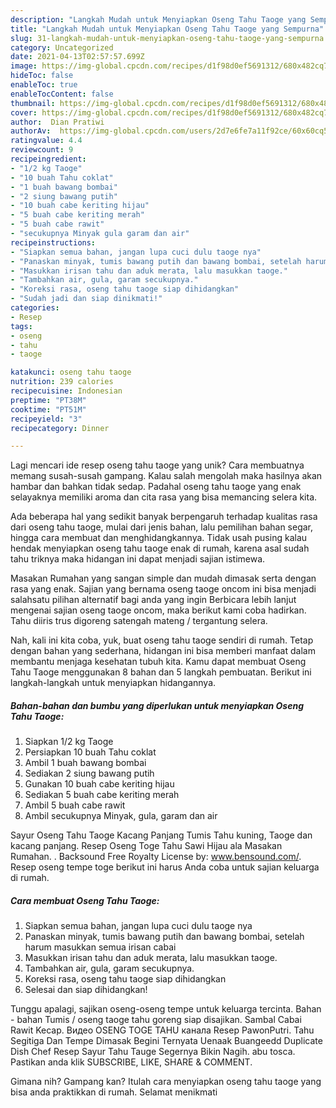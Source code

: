 ```yaml
---
description: "Langkah Mudah untuk Menyiapkan Oseng Tahu Taoge yang Sempurna"
title: "Langkah Mudah untuk Menyiapkan Oseng Tahu Taoge yang Sempurna"
slug: 31-langkah-mudah-untuk-menyiapkan-oseng-tahu-taoge-yang-sempurna
category: Uncategorized
date: 2021-04-13T02:57:57.699Z
image: https://img-global.cpcdn.com/recipes/d1f98d0ef5691312/680x482cq70/oseng-tahu-taoge-foto-resep-utama.jpg
hideToc: false
enableToc: true
enableTocContent: false
thumbnail: https://img-global.cpcdn.com/recipes/d1f98d0ef5691312/680x482cq70/oseng-tahu-taoge-foto-resep-utama.jpg
cover: https://img-global.cpcdn.com/recipes/d1f98d0ef5691312/680x482cq70/oseng-tahu-taoge-foto-resep-utama.jpg
author:  Dian Pratiwi
authorAv:  https://img-global.cpcdn.com/users/2d7e6fe7a11f92ce/60x60cq50/avatar.jpg
ratingvalue: 4.4
reviewcount: 9
recipeingredient:
- "1/2 kg Taoge"
- "10 buah Tahu coklat"
- "1 buah bawang bombai"
- "2 siung bawang putih"
- "10 buah cabe keriting hijau"
- "5 buah cabe keriting merah"
- "5 buah cabe rawit"
- "secukupnya Minyak gula garam dan air"
recipeinstructions:
- "Siapkan semua bahan, jangan lupa cuci dulu taoge nya"
- "Panaskan minyak, tumis bawang putih dan bawang bombai, setelah harum masukkan semua irisan cabai"
- "Masukkan irisan tahu dan aduk merata, lalu masukkan taoge."
- "Tambahkan air, gula, garam secukupnya."
- "Koreksi rasa, oseng tahu taoge siap dihidangkan"
- "Sudah jadi dan siap dinikmati!"
categories:
- Resep
tags:
- oseng
- tahu
- taoge

katakunci: oseng tahu taoge 
nutrition: 239 calories
recipecuisine: Indonesian
preptime: "PT38M"
cooktime: "PT51M"
recipeyield: "3"
recipecategory: Dinner

---
```



Lagi mencari ide resep oseng tahu taoge yang unik? Cara membuatnya memang susah-susah gampang. Kalau salah mengolah maka hasilnya akan hambar dan bahkan tidak sedap. Padahal oseng tahu taoge yang enak selayaknya memiliki aroma dan cita rasa yang bisa memancing selera kita.


Ada beberapa hal yang sedikit banyak berpengaruh terhadap kualitas rasa dari oseng tahu taoge, mulai dari jenis bahan, lalu pemilihan bahan segar, hingga cara membuat dan menghidangkannya. Tidak usah pusing kalau hendak menyiapkan oseng tahu taoge enak di rumah, karena asal sudah tahu triknya maka hidangan ini dapat menjadi sajian istimewa.

Masakan Rumahan yang sangan simple dan mudah dimasak serta dengan rasa yang enak. Sajian yang bernama oseng taoge oncom ini bisa menjadi salahsatu pilihan alternatif bagi anda yang ingin Berbicara lebih lanjut mengenai sajian oseng taoge oncom, maka berikut kami coba hadirkan. Tahu diiris trus digoreng satengah mateng / tergantung selera.


Nah, kali ini kita coba, yuk, buat oseng tahu taoge sendiri di rumah. Tetap dengan bahan yang sederhana, hidangan ini bisa memberi manfaat dalam membantu menjaga kesehatan tubuh kita. Kamu dapat membuat Oseng Tahu Taoge menggunakan 8 bahan dan 5 langkah pembuatan. Berikut ini langkah-langkah untuk menyiapkan hidangannya.

<!--inarticleads1-->

##### Bahan-bahan dan bumbu yang diperlukan untuk menyiapkan Oseng Tahu Taoge:

1. Siapkan 1/2 kg Taoge
1. Persiapkan 10 buah Tahu coklat
1. Ambil 1 buah bawang bombai
1. Sediakan 2 siung bawang putih
1. Gunakan 10 buah cabe keriting hijau
1. Sediakan 5 buah cabe keriting merah
1. Ambil 5 buah cabe rawit
1. Ambil secukupnya Minyak, gula, garam dan air


Sayur Oseng Tahu Taoge Kacang Panjang Tumis Tahu kuning, Taoge dan kacang panjang. Resep Oseng Toge Tahu Sawi Hijau ala Masakan Rumahan. . Backsound Free Royalty License by: www.bensound.com/. Resep oseng tempe toge berikut ini harus Anda coba untuk sajian keluarga di rumah. 

<!--inarticleads2-->

##### Cara membuat Oseng Tahu Taoge:

1. Siapkan semua bahan, jangan lupa cuci dulu taoge nya
1. Panaskan minyak, tumis bawang putih dan bawang bombai, setelah harum masukkan semua irisan cabai
1. Masukkan irisan tahu dan aduk merata, lalu masukkan taoge.
1. Tambahkan air, gula, garam secukupnya.
1. Koreksi rasa, oseng tahu taoge siap dihidangkan
1. Selesai dan siap dihidangkan!

Tunggu apalagi, sajikan oseng-oseng tempe untuk keluarga tercinta. Bahan - bahan Tumis / oseng taoge tahu goreng siap disajikan. Sambal Cabai Rawit Kecap. Видео OSENG TOGE TAHU канала Resep PawonPutri. Tahu Segitiga Dan Tempe Dimasak Begini Ternyata Uenaak Buangeedd Duplicate Dish Chef Resep Sayur Tahu Tauge Segernya Bikin Nagih. abu tosca. Pastikan anda klik SUBSCRIBE, LIKE, SHARE &amp; COMMENT. 

Gimana nih? Gampang kan? Itulah cara menyiapkan oseng tahu taoge yang bisa anda praktikkan di rumah. Selamat menikmati
